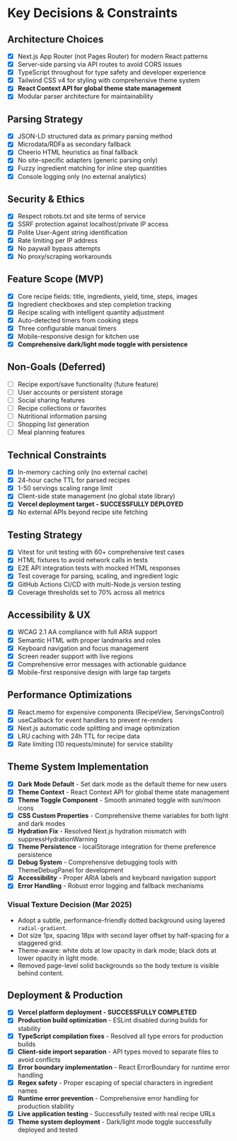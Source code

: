 # Key Decisions & Constraints

## Architecture Choices
- [x] Next.js App Router (not Pages Router) for modern React patterns
- [x] Server-side parsing via API routes to avoid CORS issues
- [x] TypeScript throughout for type safety and developer experience
- [x] Tailwind CSS v4 for styling with comprehensive theme system
- [x] **React Context API for global theme state management**
- [x] Modular parser architecture for maintainability

## Parsing Strategy
- [x] JSON-LD structured data as primary parsing method
- [x] Microdata/RDFa as secondary fallback
- [x] Cheerio HTML heuristics as final fallback
- [x] No site-specific adapters (generic parsing only)
- [x] Fuzzy ingredient matching for inline step quantities
- [x] Console logging only (no external analytics)

## Security & Ethics
- [x] Respect robots.txt and site terms of service
- [x] SSRF protection against localhost/private IP access
- [x] Polite User-Agent string identification
- [x] Rate limiting per IP address
- [x] No paywall bypass attempts
- [x] No proxy/scraping workarounds

## Feature Scope (MVP)
- [x] Core recipe fields: title, ingredients, yield, time, steps, images
- [x] Ingredient checkboxes and step completion tracking
- [x] Recipe scaling with intelligent quantity adjustment
- [x] Auto-detected timers from cooking steps
- [x] Three configurable manual timers
- [x] Mobile-responsive design for kitchen use
- [x] **Comprehensive dark/light mode toggle with persistence**

## Non-Goals (Deferred)
- [ ] Recipe export/save functionality (future feature)
- [ ] User accounts or persistent storage
- [ ] Social sharing features
- [ ] Recipe collections or favorites
- [ ] Nutritional information parsing
- [ ] Shopping list generation
- [ ] Meal planning features

## Technical Constraints
- [x] In-memory caching only (no external cache)
- [x] 24-hour cache TTL for parsed recipes
- [x] 1-50 servings scaling range limit
- [x] Client-side state management (no global state library)
- [x] **Vercel deployment target - SUCCESSFULLY DEPLOYED**
- [x] No external APIs beyond recipe site fetching

## Testing Strategy
- [x] Vitest for unit testing with 60+ comprehensive test cases
- [x] HTML fixtures to avoid network calls in tests
- [x] E2E API integration tests with mocked HTML responses
- [x] Test coverage for parsing, scaling, and ingredient logic
- [x] GitHub Actions CI/CD with multi-Node.js version testing
- [x] Coverage thresholds set to 70% across all metrics

## Accessibility & UX
- [x] WCAG 2.1 AA compliance with full ARIA support
- [x] Semantic HTML with proper landmarks and roles
- [x] Keyboard navigation and focus management
- [x] Screen reader support with live regions
- [x] Comprehensive error messages with actionable guidance
- [x] Mobile-first responsive design with large tap targets

## Performance Optimizations
- [x] React.memo for expensive components (RecipeView, ServingsControl)
- [x] useCallback for event handlers to prevent re-renders
- [x] Next.js automatic code splitting and image optimization
- [x] LRU caching with 24h TTL for recipe data
- [x] Rate limiting (10 requests/minute) for service stability

## Theme System Implementation
- [x] **Dark Mode Default** - Set dark mode as the default theme for new users
- [x] **Theme Context** - React Context API for global theme state management
- [x] **Theme Toggle Component** - Smooth animated toggle with sun/moon icons
- [x] **CSS Custom Properties** - Comprehensive theme variables for both light and dark modes
- [x] **Hydration Fix** - Resolved Next.js hydration mismatch with suppressHydrationWarning
- [x] **Theme Persistence** - localStorage integration for theme preference persistence
- [x] **Debug System** - Comprehensive debugging tools with ThemeDebugPanel for development
- [x] **Accessibility** - Proper ARIA labels and keyboard navigation support
- [x] **Error Handling** - Robust error logging and fallback mechanisms

### Visual Texture Decision (Mar 2025)
- Adopt a subtle, performance-friendly dotted background using layered `radial-gradient`.
- Dot size 1px, spacing 18px with second layer offset by half-spacing for a staggered grid.
- Theme-aware: white dots at low opacity in dark mode; black dots at lower opacity in light mode.
- Removed page-level solid backgrounds so the body texture is visible behind content.

## Deployment & Production
- [x] **Vercel platform deployment - SUCCESSFULLY COMPLETED**
- [x] **Production build optimization** - ESLint disabled during builds for stability
- [x] **TypeScript compilation fixes** - Resolved all type errors for production builds
- [x] **Client-side import separation** - API types moved to separate files to avoid conflicts
- [x] **Error boundary implementation** - React ErrorBoundary for runtime error handling
- [x] **Regex safety** - Proper escaping of special characters in ingredient names
- [x] **Runtime error prevention** - Comprehensive error handling for production stability
- [x] **Live application testing** - Successfully tested with real recipe URLs
- [x] **Theme system deployment** - Dark/light mode toggle successfully deployed and tested
